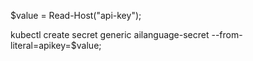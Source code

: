 $value = Read-Host("api-key");

kubectl create secret generic ailanguage-secret --from-literal=apikey=$value;


